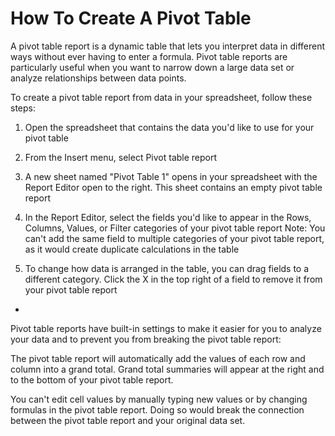 # How To Create A Pivot Table

A pivot table report is a dynamic table that lets you interpret data in different ways without ever having to enter a formula.
Pivot table reports are particularly useful when you want to narrow down a large data set or analyze relationships between data points.

To create a pivot table report from data in your spreadsheet, follow these steps:

1. Open the spreadsheet that contains the data you'd like to use for your pivot table

2. From the Insert menu, select Pivot table report

3. A new sheet named "Pivot Table 1" opens in your spreadsheet with the Report Editor open to the right.
This sheet contains an empty pivot table report

4. In the Report Editor, select the fields you'd like to appear in the Rows, Columns, Values, or Filter categories of your pivot table report
Note: You can't add the same field to multiple categories of your pivot table report, as it would create duplicate calculations in the table

5. To change how data is arranged in the table, you can drag fields to a different category.
Click the X in the top right of a field to remove it from your pivot table report

-

Pivot table reports have built-in settings to make it easier for you to analyze your data and to prevent you from breaking the pivot table report:

The pivot table report will automatically add the values of each row and column into a grand total.
Grand total summaries will appear at the right and to the bottom of your pivot table report.

You can't edit cell values by manually typing new values or by changing formulas in the pivot table report.
Doing so would break the connection between the pivot table report and your original data set.
